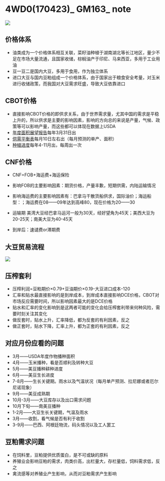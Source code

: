 
# 4WD0(170423)_ GM163_ note

![](http://i.imgur.com/4hABZM8.jpg)
## 价格体系
- 油类成为一个价格体系相互关联，菜籽油种植于湖南湖北等长江地区，量少不足在市场大量流通，且国家收储，棕榈油产于印尼、马来西亚，多用于工业用油
- 豆一豆二是国内大豆，多用于食用，作为独立体系
- 进口大豆与国内豆粕组成一个价格体系，由于国家出于粮食安全考量，对玉米进行收储政策，而我国对大豆需求旺盛，导致大豆依靠进口
## CBOT价格
- 直接影响CBOT价格的即供求关系，由于世界需求量，尤其中国的需求是平稳上升的，所以供求是主要的影响因素，影响的方向总的来说是产量，气候、政策等可以影响产量，而这些都可以体现在数据上USDA
- [年度面积展望报告](http://http://usda.mannlib.cornell.edu/MannUsda/viewDocumentInfo.do?documentID=1136)每年3月31日出
- [供需平衡表](http://http://usda.mannlib.cornell.edu/MannUsda/viewDocumentInfo.do?documentID=1194)每月10日左右出（每月预测的单产、面积）
- [种植进度](http://http://usda.mannlib.cornell.edu/MannUsda/viewDocumentInfo.do?documentID=1048)每年4-11月出，每周出一次



## CNF价格
- CNF=FOB+海运费+海运保险

- 影响FOB的主要影响因素：期货价格，产量丰歉，短期供需，内陆运输情况

 
- 影响海运费的主要影响因素有：巴拿马干散货船供求，国际油价；海运船型：；海运费在08——09年达到高峰80，现在价格为20——30
 
- 运输期 美湾大豆经巴拿马运河一般为30天，经好望角为45天；美西大豆为20-25天；南美大豆为40-45天

- 到岸后：速谴费or滞期费

## 大豆贸易流程
![](http://i.imgur.com/XqV4gKn.jpg)
## 压榨套利
- 压榨利润=豆粕期价×0.79+豆油期价×0.19-大豆进口成本-120
- 汇率和贴水最直接影响的是到岸成本，到岸成本直接影响DCE价格，CBOT对市场反应需要时间，所以影响因素最大的是DCE价格
- 贴水和汇率的变化影响到是这两者可能的变化会给压榨套利带来何种风险，需要时刻关注其变化
- 做反套时，贴水上升，汇率降低，都为反套的有利因素，反之
- 做正套时，贴水下降，汇率上升，都为正套的有利因素，反之
## 对应月份应看的问题
- 3月——USDA年度作物播种面积
- 4月——玉米播种，看是否顺利及转种大豆
- 5月——美豆播种耕种进度
- 6月——美豆生长进度
- 7-8月——生长关键期。雨水以及气温状况（每月单产预测、拉尼娜或者厄尔尼诺现象）
- 9月——美豆成熟期
- 10月-3月——大豆库存以及出口需求问题
- 10月下旬——南美豆播种
- 1-2月——大豆生长关键期，气温及雨水
- 3月——收割，看气候是否有利于收割
- 3-9月——巴西、阿根廷物流，码头情况以及工人罢工
## 豆粕需求问题
- 在饲料里，豆粕提供优质蛋白，是不可或缺的原料
- 养殖业会影响豆粕的需求，肉类价高，出栏量大，存栏量低，饲料需求低，反之
- 禽流感等对养殖业产生影响，从而对豆粕需求产生影响
